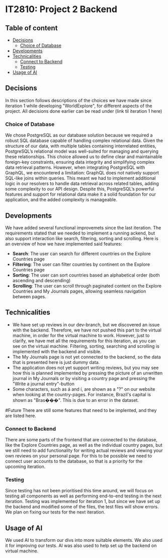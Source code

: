 # IT2810: Project 2 Backend
## Table of content 
- [Decisions](#decisions)
    - [Choice of Database](#choice-of-database)
- [Developments](#developments)
- [Technicalities](#technicalities)
    - [Connect to Backend](#connect-to-backend)
    - [Testing](#testing)
- [Usage of AI](#usage-of-ai)


## Decisions

In this section follows descriptions of the choices we have made since iteration 1 while developing "WorldExplore", for different aspects of the project. All decisions done earlier can be read under (link til iteration 1 here)

### Choice of Database

We chose PostgreSQL as our database solution because we required a robust SQL database capable of handling complex relational data. Given the structure of our data, with multiple tables containing interrelated entities, PostgreSQL’s relational model was well-suited for managing and querying these relationships. This choice allowed us to define clear and maintainable foreign-key constraints, ensuring data integrity and simplifying complex data retrieval patterns. However, when integrating PostgreSQL with GraphQL, we encountered a limitation: GraphQL does not natively support SQL-like joins within queries. This meant we had to implement additional logic in our resolvers to handle data retrieval across related tables, adding some complexity to our API design. Despite this, PostgreSQL’s powerful features and support for relational data make it a solid foundation for our application, and the added complexity is manageable.

## Developments

We have added several functional improvemets since the last iteration. The requirements stated that we needed to implement a running
ackend, but also support interaction like search, filtering, sorting and scrolling. Here is an overview of how we have implemented said features:

- **Search**: The user can search for different countries on the Explore Countries page
- **Filtering**: The user can filter countries by continent on the Explore Countries page
- **Sorting**: The user can sort countries based an alphabetical order (both ascending and descending)
- **Scrolling**: The user can scroll through paginated content on the Explore Countries and My Journals pages, allowing seamless navigation between pages.

## Technicalities

- We have set up reviews in our dev-branch, but we discovered an issue with the backend. Therefore, we have not pushed this part to the virtual machine, in order for the virtual machine to work. However, just to clarify, we have met all the requirements for this iteration, as you can see on the virtual machine. Filtering, sorting, searching and scrolling is implemented with the backend and visible.
- The My Journals page is not yet connected to the backend, so the data that is presented here is just dummy data.
- The application does not yet support writing reviews, but you may see how this is planned implemented by pressing the picture of an unwritten journal in My Journals or by visiting a country page and pressing the "Write a journal entry"-button
- Some characters, such as á and í, are shown as a "?" on our website when looking at the country-pages. For instance, Brazil's capital is shown as "Bras���". This is due to an error in the dataset.

#Future
There are still some features that need to be implented, and they are listed here.

### Connect to Backend

There are some parts of the frontend that are connected to the database, like the Explore Countries page, as well as the individual country pages, but we still need to add functionality for writing actual reviews and viewing your own reviews on your personal page. For this to be possible we need to connect user accounts to the database, so that is a priority for the upcoming iteration.

### Testing

Since testing has not been prioritised this time around, we will focus on testing all components as well as performing end-to-end testing in the next iteration. Testing was implemented for iteration 1, but since we have set up the backend and modified some of the files, the test files will show errors. We plan on fixing our tests for the next iteration.

## Usage of AI

We used AI to transform our divs into more suitable elements. We also used it for improving our tests. AI was also used to help set up the backend on virtual machine.
